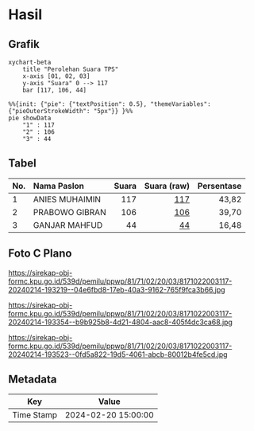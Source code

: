 # Hasil

## Grafik

```mermaid
xychart-beta
    title "Perolehan Suara TPS"
    x-axis [01, 02, 03]
    y-axis "Suara" 0 --> 117
    bar [117, 106, 44]
```

```mermaid
%%{init: {"pie": {"textPosition": 0.5}, "themeVariables": {"pieOuterStrokeWidth": "5px"}} }%%
pie showData
    "1" : 117
    "2" : 106
    "3" : 44
```

## Tabel

| No. | Nama Paslon    | Suara | Suara (raw) | Persentase |
|:--- |:-------------- | -----:| -----------:| ----------:|
| 1   | ANIES MUHAIMIN | 117   | [117][p-1]  | 43,82      |
| 2   | PRABOWO GIBRAN | 106   | [106][p-2]  | 39,70      |
| 3   | GANJAR MAHFUD  | 44    | [44][p-3]   | 16,48      |


[p-1]: https://github.com/gigit-pemilu/pemilu-2024-81-maluku/blob/main/pilpres/hitung-suara/sub/81-maluku/sub/71-kota-ambon/sub/02-sirimau/sub/2003-batu-merah/sub/117-tps/sub/paslon-1.txt
[p-2]: https://github.com/gigit-pemilu/pemilu-2024-81-maluku/blob/main/pilpres/hitung-suara/sub/81-maluku/sub/71-kota-ambon/sub/02-sirimau/sub/2003-batu-merah/sub/117-tps/sub/paslon-2.txt
[p-3]: https://github.com/gigit-pemilu/pemilu-2024-81-maluku/blob/main/pilpres/hitung-suara/sub/81-maluku/sub/71-kota-ambon/sub/02-sirimau/sub/2003-batu-merah/sub/117-tps/sub/paslon-3.txt

## Foto C Plano

https://sirekap-obj-formc.kpu.go.id/539d/pemilu/ppwp/81/71/02/20/03/8171022003117-20240214-193219--04e6fbd8-17eb-40a3-9162-765f9fca3b66.jpg

https://sirekap-obj-formc.kpu.go.id/539d/pemilu/ppwp/81/71/02/20/03/8171022003117-20240214-193354--b9b925b8-4d21-4804-aac8-405f4dc3ca68.jpg

https://sirekap-obj-formc.kpu.go.id/539d/pemilu/ppwp/81/71/02/20/03/8171022003117-20240214-193523--0fd5a822-19d5-4061-abcb-80012b4fe5cd.jpg


## Metadata

| Key        | Value               |
| ---------- | ------------------- |
| Time Stamp | 2024-02-20 15:00:00 |



